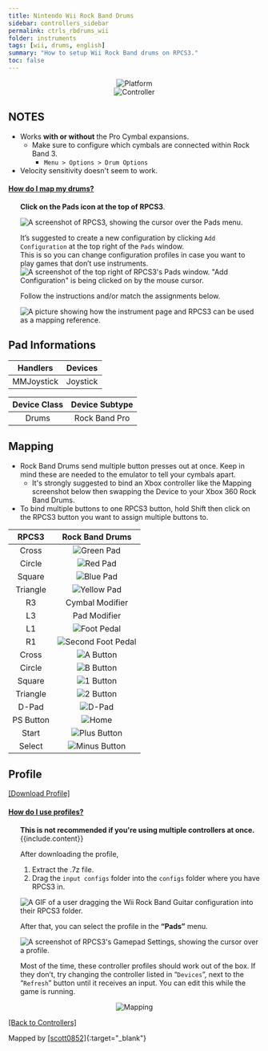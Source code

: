```yaml
---
title: Nintendo Wii Rock Band Drums
sidebar: controllers_sidebar
permalink: ctrls_rbdrums_wii
folder: instruments
tags: [wii, drums, english]
summary: "How to setup Wii Rock Band drums on RPCS3."
toc: false
---
```


<div align="center"> <img src="https://rb3pc.milohax.org/images/instruments/plat/wii.png" alt="Platform" title="Platform"></div>

<div align="center"> <img src="https://rb3pc.milohax.org/images/instruments/cont/wiirbdrmscontroller.png" alt="Controller" title="Controller"></div>

## NOTES

* Works **with or without** the Pro Cymbal expansions.
	* Make sure to configure which cymbals are connected within Rock Band 3.
		* `Menu > Options > Drum Options`
* Velocity sensitivity doesn't seem to work.

<!-- Map Start -->
<div class="panel-group" id="accordion">
                    <div class="panel panel-default">
                        <div class="panel-heading">
                            <h4 class="panel-title">
                                <a class="noCrossRef accordion-toggle" data-toggle="collapse" data-parent="#accordion" href="#how-to-map-pads">How do I map my drums?</a>
                            </h4>
                        </div>
                        <div id="how-to-map-pads" class="panel-collapse collapse noCrossRef">
                            <div class="panel-body">
<ul>
<p><strong>Click on the Pads icon at the top of RPCS3</strong>.</p>
<p><img src="https://rb3pc.milohax.org/images/instruments/rpcs3pad.png" alt="A screenshot of RPCS3, showing the cursor over the Pads menu." title="Pads"></p>
<p>It’s suggested to create a new configuration by clicking <code>Add Configuration</code> at the top right of the <code>Pads</code> window.<br>
This is so you can change configuration profiles in case you want to play games that don’t use instruments.<br>
<img src="https://rb3pc.milohax.org/images/instruments/rpcs3padprofadd.png" alt="A screenshot of the top right of RPCS3's Pads window. &quot;Add Configuration&quot; is being clicked on by the mouse cursor." title="Add Configuration"></p>
<p>Follow the instructions and/or match the assignments below.</p>
<p><img src="https://rb3pc.milohax.org/images/instruments/padlegend.png" alt="A picture showing how the instrument page and RPCS3 can be used as a mapping reference." title="Mapping the Rock Band Hofner"></p>
</ul>
                            </div>
                        </div>
                    </div>
</div>
<!-- Map End -->

## Pad Informations

| Handlers | Devices |
|:--------:|:-------:|
| MMJoystick | Joystick |

| Device Class | Device Subtype |
|:------------:|:--------------:|
| Drums | Rock Band Pro |

## Mapping

* Rock Band Drums send multiple button presses out at once. Keep in mind these are needed to the emulator to tell your cymbals apart.
	* It's strongly suggested to bind an Xbox controller like the Mapping screenshot below then swapping the Device to your Xbox 360 Rock Band Drums.
* To bind multiple buttons to one RPCS3 button, hold Shift then click on the RPCS3 button you want to assign multiple buttons to.

| **RPCS3**    | **Rock Band Drums** |
|:--------:|:-------------------:|
| Cross | ![Green Pad](https://rb3pc.milohax.org/images/btns/drms/rb/gp.png "Green Pad") |
| Circle | ![Red Pad](https://rb3pc.milohax.org/images/btns/drms/rb/rp.png "Red Pad") |
| Square | ![Blue Pad](https://rb3pc.milohax.org/images/btns/drms/rb/bp.png "Blue Pad") |
| Triangle | ![Yellow Pad](https://rb3pc.milohax.org/images/btns/drms/rb/yp.png "Yellow Pad") |
| R3 | Cymbal Modifier |
| L3 | Pad Modifier |
| L1 | ![Foot Pedal](https://rb3pc.milohax.org/images/btns/drms/rb/kp.png "Foot Pedal") |
| R1 | ![Second Foot Pedal](https://rb3pc.milohax.org/images/btns/drms/rb/kp.png "Second Foot Pedal") |
| Cross | ![A Button](https://rb3pc.milohax.org/images/btns/ctrls/wii/a.png "A Button") |
| Circle | ![B Button](https://rb3pc.milohax.org/images/btns/ctrls/wii/b.png "B Button") |
| Square | ![1 Button](https://rb3pc.milohax.org/images/btns/ctrls/wii/1.png "1 Button") |
| Triangle | ![2 Button](https://rb3pc.milohax.org/images/btns/ctrls/wii/2.png "2 Button") |
| D-Pad | ![D-Pad](https://rb3pc.milohax.org/images/btns/ctrls/wii/dpad.png "D-Pad") |
| PS Button | ![Home](https://rb3pc.milohax.org/images/btns/drms/rb/home.png "Home") |
| Start | ![Plus Button](https://rb3pc.milohax.org/images/btns/ctrls/wii/plu.png "Plus Button") |
| Select | ![Minus Button](https://rb3pc.milohax.org/images/btns/ctrls/wii/min.png "Minus Button") |

## Profile

[[Download Profile]](https://github.com/hmxmilohax/rb3-pc/raw/refs/heads/main/downloads/instrument-repo/Wii%20Rock%20Band%20Drums.7z)

<!-- Profile Start -->
<div class="panel-group" id="accordion">
                    <div class="panel panel-default">
                        <div class="panel-heading">
                            <h4 class="panel-title">
                                <a class="noCrossRef accordion-toggle" data-toggle="collapse" data-parent="#accordion" href="#how-to-use-profiles">How do I use profiles?</a>
                            </h4>
                        </div>
                        <div id="how-to-use-profiles" class="panel-collapse collapse noCrossRef">
                            <div class="panel-body">
<ul>
<div class="alert alert-info"><i class="fa fa-info-circle"></i> <b>This is not recommended if you're using multiple controllers at once. </b> {{include.content}}</div>
<p>After downloading the profile,</p>
<ol>
<li>Extract the .7z file.</li>
<li>Drag the <code>input configs</code> folder into the <code>configs</code> folder where you have RPCS3 in.</li>
</ol>
<p><img src="https://rb3pc.milohax.org/images/instruments/instrepoinstall.gif" alt="A GIF of a user dragging the Wii Rock Band Guitar configuration into their RPCS3 folder." title="Installing a configuration from the Instrument Repo"></p>
<p>After that, you can select the profile in the <strong>“Pads”</strong> menu.</p>
<p><img src="https://rb3pc.milohax.org/images/instruments/rpcs3padprofile.png" alt="A screenshot of RPCS3's Gamepad Settings, showing the cursor over a profile." title="Gamepad Settings"></p>
<p>Most of the time, these controller profiles should work out of the box. If they don’t, try changing the controller listed in “<code>Devices</code>”, next to the “<code>Refresh</code>” button until it receives an input. You can edit this while the game is running.</p>
</ul>
                            </div>
                        </div>
                    </div>
</div>
<!-- Profiles End -->

<div align="center"> <img src="https://rb3pc.milohax.org/images/instruments/maps/drmswiirbmapping.png" alt="Mapping" title="Mapping"></div>

[[Back to Controllers]](https://rb3pc.milohax.org/ctrls#instrument-list)

Mapped by [[scott0852]](https://twitter.com/scott0852){:target="_blank"}